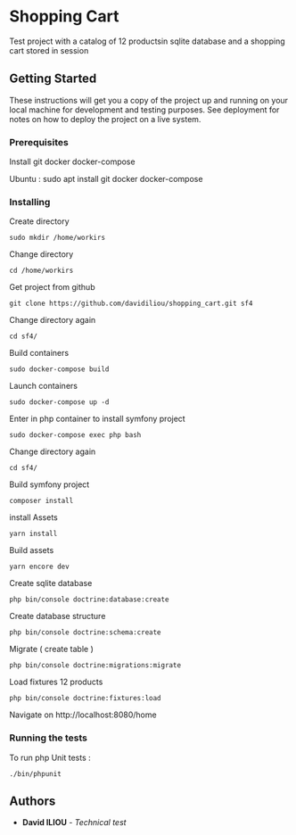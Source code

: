 
# Shopping Cart

Test project with a catalog of 12 productsin sqlite database and a shopping cart stored in session

## Getting Started

These instructions will get you a copy of the project up and running on your local machine for development and testing purposes. See deployment for notes on how to deploy the project on a live system.

### Prerequisites

Install git docker docker-compose

Ubuntu : 
sudo apt install git docker docker-compose


### Installing

Create directory

`sudo mkdir /home/workirs`

Change directory

    cd /home/workirs

Get project from github

    git clone https://github.com/davidiliou/shopping_cart.git sf4

Change directory again

    cd sf4/

Build containers

    sudo docker-compose build


Launch containers

    sudo docker-compose up -d

Enter in php container to install symfony project

    sudo docker-compose exec php bash


Change directory again

    cd sf4/

Build symfony project

    composer install

install Assets

    yarn install


Build assets

    yarn encore dev


Create sqlite database

    php bin/console doctrine:database:create

Create database structure

    php bin/console doctrine:schema:create

Migrate ( create table )

    php bin/console doctrine:migrations:migrate


Load fixtures 12 products

    php bin/console doctrine:fixtures:load


Navigate on
http://localhost:8080/home


### Running the tests

To run php Unit tests :

    ./bin/phpunit

## Authors

* **David ILIOU** - *Technical test*
